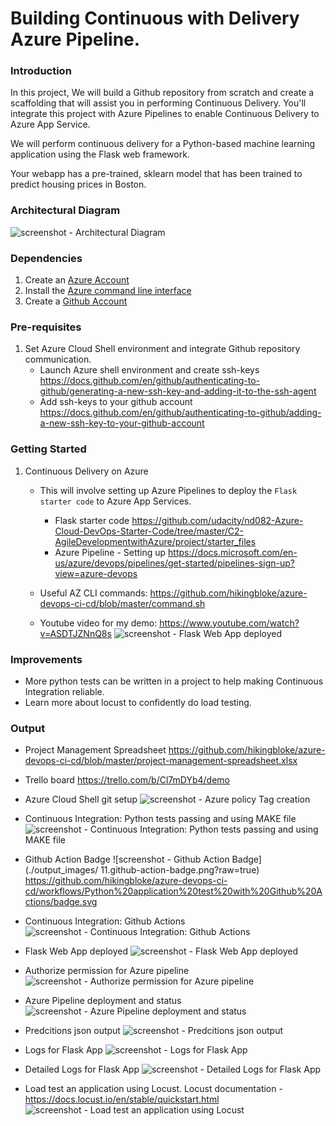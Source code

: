 # Building Continuous with Delivery Azure Pipeline.

### Introduction
In this project, We will build a Github repository from scratch and create a scaffolding that will assist you in performing Continuous Delivery. You'll integrate this project with Azure Pipelines to enable Continuous Delivery to Azure App Service.

We will perform continuous delivery for a Python-based machine learning application using the Flask web framework.

Your webapp has a pre-trained, sklearn model that has been trained to predict housing prices in Boston.

### Architectural Diagram
![screenshot - Architectural Diagram](./output_images/building-a-ci-cd-pipeline.png?raw=true)

### Dependencies
1. Create an [Azure Account](https://portal.azure.com) 
2. Install the [Azure command line interface](https://docs.microsoft.com/en-us/cli/azure/install-azure-cli?view=azure-cli-latest)
3. Create a [Github Account](https://www.github.com)

### Pre-requisites
1. Set Azure Cloud Shell environment and integrate Github repository communication.
    - Launch Azure shell environment and create ssh-keys
        https://docs.github.com/en/github/authenticating-to-github/generating-a-new-ssh-key-and-adding-it-to-the-ssh-agent
    - Add ssh-keys to your github account
        https://docs.github.com/en/github/authenticating-to-github/adding-a-new-ssh-key-to-your-github-account

### Getting Started
1. Continuous Delivery on Azure
    - This will involve setting up Azure Pipelines to deploy the `Flask starter code` to Azure App Services.
        - Flask starter code 
            https://github.com/udacity/nd082-Azure-Cloud-DevOps-Starter-Code/tree/master/C2-AgileDevelopmentwithAzure/project/starter_files
        - Azure Pipeline - Setting up
            https://docs.microsoft.com/en-us/azure/devops/pipelines/get-started/pipelines-sign-up?view=azure-devops

    - Useful AZ CLI commands: https://github.com/hikingbloke/azure-devops-ci-cd/blob/master/command.sh
    
    - Youtube video for my demo: https://www.youtube.com/watch?v=ASDTJZNnQ8s
    ![screenshot - Flask Web App deployed](./output_images/10.my-youtube-screencast.png?raw=true)

### Improvements
- More python tests can be written in a project to help making Continuous Integration reliable.
- Learn more about locust to confidently do load testing.

### Output

- Project Management Spreadsheet
https://github.com/hikingbloke/azure-devops-ci-cd/blob/master/project-management-spreadsheet.xlsx

- Trello board
https://trello.com/b/Cl7mDYb4/demo

- Azure Cloud Shell git setup
![screenshot - Azure policy Tag creation](./output_images/1.azure-cloud-shell-git-setup-and-modify-files.png?raw=true)

- Continuous Integration: Python tests passing and using MAKE file
![screenshot - Continuous Integration: Python tests passing and using MAKE file](./output_images/2.passing-test-after-using-make-all.png?raw=true)

- Github Action Badge
![screenshot - Github Action Badge](./output_images/ 11.github-action-badge.png?raw=true)
https://github.com/hikingbloke/azure-devops-ci-cd/workflows/Python%20application%20test%20with%20Github%20Actions/badge.svg

- Continuous Integration: Github Actions
![screenshot - Continuous Integration: Github Actions](./output_images/3.github-actions-continuous-integration.png?raw=true)

- Flask Web App deployed
![screenshot - Flask Web App deployed](./output_images/4.web-app-deployed.png?raw=true)

- Authorize permission for Azure pipeline
![screenshot - Authorize permission for Azure pipeline](./output_images/5.authorize-permissions.png?raw=true)

- Azure Pipeline deployment and status
![screenshot - Azure Pipeline deployment and status](./output_images/6.azure-pipeline-deployment-and-status.png?raw=true)

- Predcitions json output
![screenshot - Predcitions json output](./output_images/7.prediction-json-output.png?raw=true)

- Logs for Flask App
![screenshot - Logs for Flask App](./output_images/8.logs-for-running-application.png?raw=true)

- Detailed Logs for Flask App
![screenshot - Detailed Logs for Flask App](./output_images/9.logs-for-running-application.png?raw=true)

- Load test an application using Locust.
Locust documentation - https://docs.locust.io/en/stable/quickstart.html  
![screenshot - Load test an application using Locust](./output_images/11.locust-output.png?raw=true)